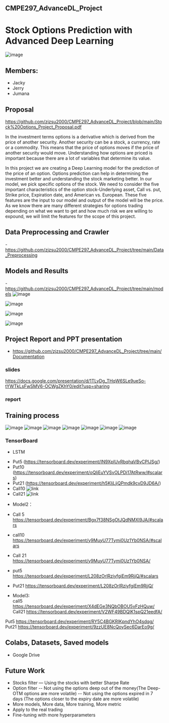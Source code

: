 ## CMPE297_AdvanceDL_Project
# Stock Options Prediction with Advanced Deep Learning

![image]( https://github.com/zjzsu2000/CMPE297_AdvanceDL_Project/blob/main/pics/title.png)
## Members:
* Jacky
* Jerry
* Jumana

## Proposal
https://github.com/zjzsu2000/CMPE297_AdvanceDL_Project/blob/main/Stock%20Options_Project_Proposal.pdf

In the investment terms options is a derivative which is derived from the price of
another security. Another security can be a stock, a currency, rate or a commodity. This
means that the price of options moves if the price of another security would move.
Understanding how options are priced is important because there are a lot of variables
that determine its value.

In this project we are creating a Deep Learning model for the prediction of the
price of an option. Options prediction can help in determining the investment better and
understanding the stock marketing better. In our model, we pick specific options of the
stock. We need to consider the five important characteristics of the option
stock-Underlying asset, Call vs. put, Strike price, Expiration date, and American vs.
European. These five features are the input to our model and output of the model will be
the price. As we know there are many different strategies for options trading depending
on what we want to get and how much risk we are willing to expound, we will limit the
features for the scope of this project.


## Data Preprocessing and Crawler 
-https://github.com/zjzsu2000/CMPE297_AdvanceDL_Project/tree/main/Data_Preprocessing
## Models and Results 
-https://github.com/zjzsu2000/CMPE297_AdvanceDL_Project/tree/main/models
![image](https://github.com/zjzsu2000/CMPE297_AdvanceDL_Project/blob/main/pics/LSTM_model.png)

![image](https://github.com/zjzsu2000/CMPE297_AdvanceDL_Project/blob/main/pics/LSTM_result.png)

![image](https://github.com/zjzsu2000/CMPE297_AdvanceDL_Project/blob/main/pics/Model3_result_Bid.png)

![image](https://github.com/zjzsu2000/CMPE297_AdvanceDL_Project/blob/main/pics/Model3_result_Ask.png)


## Project Report and PPT presentation 
- https://github.com/zjzsu2000/CMPE297_AdvanceDL_Project/tree/main/Documentation
### slides
https://docs.google.com/presentation/d/1TLyDg_THqW6SLe9ueSo-tYWTkLsFwSMV6-OCWgZKhY0/edit?usp=sharing
### report

## Training process

![image](https://github.com/zjzsu2000/CMPE297_AdvanceDL_Project/blob/main/pics/LSTM_tensorboard.png)
![image](https://github.com/zjzsu2000/CMPE297_AdvanceDL_Project/blob/main/pics/model2_call_WIX.png)
![image](https://github.com/zjzsu2000/CMPE297_AdvanceDL_Project/blob/main/pics/model2_put_all%EF%BC%88n400_batch1024_eposhs2400_lr1e-5\).png)
![image](https://github.com/zjzsu2000/CMPE297_AdvanceDL_Project/blob/main/pics/model3_call_all%EF%BC%88n400_batch1024_eposhs2000_lr1e-5\).png)
![image](https://github.com/zjzsu2000/CMPE297_AdvanceDL_Project/blob/main/pics/model3_call_all%EF%BC%88n400_batch1024_eposhs2000_lr1e-5\).png)
![image](https://github.com/zjzsu2000/CMPE297_AdvanceDL_Project/blob/main/pics/model3_sigma5.png)
![image](https://github.com/zjzsu2000/CMPE297_AdvanceDL_Project/blob/main/pics/Errors.png)

### TensorBoard
* LSTM
-  Put5
(https://tensorboard.dev/experiment/IN9XplUvRbqhaVBvCPIJSg/)
-  Put10
(https://tensorboard.dev/experiment/oQljEuYVSvOLPDi17AtRww/#scalars)
- Put21
(https://tensorboard.dev/experiment/h5KIjLjiQPmdk9cvD9JD6A/)
-  Call10
![link](https://tensorboard.dev/experiment/9tG0Hv68TmyaI7NBnbr2Ow/)
-  Call21
![link](https://tensorboard.dev/experiment/ZE4cErmZRXKKvUJRpHbjHQ/#scalars)

* Model2：			
- Call 5		
https://tensorboard.dev/experiment/Bgx7f38NSgOtJQdNMXI9JA/#scalars
- call10	
https://tensorboard.dev/experiment/y9MuyU77Tymi0Uz1Yb0NSA/#scalars
- Call 21
https://tensorboard.dev/experiment/y9MuyU77Tymi0Uz1Yb0NSA/
					
- put5		
https://tensorboard.dev/experiment/L208zOrlRziyfgiEm9RjjQ/#scalars
- Put21
https://tensorboard.dev/experiment/L208zOrlRziyfgiEm9RjjQ/
	
* Model3:			
call5				
https://tensorboard.dev/experiment/X4dEGe3NQbOBOU5vFzHQuw/
Call21
https://tensorboard.dev/experiment/V2WF49BDQlK1spQ21eedfA/

Put5
https://tensorboard.dev/experiment/RY5C4BGKRIKpndYhO4sdqg/
Put21
https://tensorboard.dev/experiment/9zzUE8NcQoySec6DarEo9g/


## Colabs, Datasets, Saved models
- Google Drive


## Future Work

* Stocks filter — Using the stocks with better Sharpe Rate 
* Option filter
  -- Not using the options deep out of the money(The Deep-OTM options are more volatile)
  -- Not using the options expired in 7 days (The options closer to the expiry date are more volatile) 
* More models, More data, More training, More metric
* Apply to the real trading
* Fine-tuning with more hyperparameters
